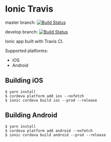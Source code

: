 # Ionic Travis

master branch: [![Build Status](https://travis-ci.org/okode/ionic-travis.svg?branch=master)](https://travis-ci.org/okode/ionic-travis)

develop branch: [![Build Status](https://travis-ci.org/okode/ionic-travis.svg?branch=develop)](https://travis-ci.org/okode/ionic-travis)

Ionic app built with Travis CI.

Supported platforms:

* iOS
* Android

## Building iOS

```
$ yarn install
$ cordova platform add ios --nofetch
$ ionic cordova build ios --prod --release
```

## Building Android

```
$ yarn install
$ cordova platform add android --nofetch
$ ionic cordova build android --prod --release
```

